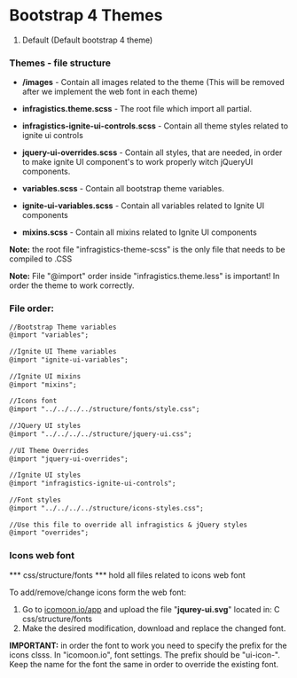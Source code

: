
Bootstrap 4 Themes
=====================


1. Default (Default bootstrap 4 theme)




### Themes - file structure


* **/images** - Contain all images related to the theme (This will be removed after we implement the web font in each theme)
 
* **infragistics.theme.scss** - The root file which import all partial.
 
* **infragistics-ignite-ui-controls.scss** - Contain all theme styles related to ignite ui controls
 
* **jquery-ui-overrides.scss** -  Contain all styles, that are needed, in order to make ignite UI component's to work properly witch jQueryUI components.
 
* **variables.scss** - Contain all bootstrap theme variables.
 
* **ignite-ui-variables.scss** - Contain all variables related to Ignite UI components
 
* **mixins.scss** - Contain all mixins related to Ignite UI components



**Note:** the root file "infragistics-theme-scss" is the only file that needs to be compiled to .CSS


**Note:** File "@import" order inside "infragistics.theme.less" is important! In order the theme to work correctly.



### File order:

```diff
//Bootstrap Theme variables
@import "variables";
 
//Ignite UI Theme variables
@import "ignite-ui-variables";
 
//Ignite UI mixins
@import "mixins";
 
//Icons font
@import "../../../../structure/fonts/style.css";
 
//JQuery UI styles
@import "../../../../structure/jquery-ui.css";
 
//UI Theme Overrides
@import "jquery-ui-overrides";
 
//Ignite UI styles
@import "infragistics-ignite-ui-controls";
 
//Font styles
@import "../../../../structure/icons-styles.css";
 
//Use this file to override all infragistics & jQuery styles
@import "overrides";
```


### Icons web font

*** css/structure/fonts ***
hold all files related to icons web font

To add/remove/change icons form the web font:
1. Go to [icomoon.io/app](icomoon.io/app) and upload the file "**jqurey-ui.svg**" located in: C css/structure/fonts
2. Make the desired modification, download and replace the changed font.



**IMPORTANT:**
in order the font to work you need to specify the prefix for the icons clsss. In "icomoon.io", font settings. The prefix should be "ui-icon-". Keep the name for the font the same in order to override the existing font.
